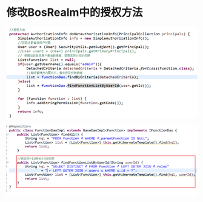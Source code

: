 # 修改BosRealm中的授权方法

![](../../../.gitbook/assets/image%20%2841%29.png)

![](../../../.gitbook/assets/image%20%28163%29.png)

